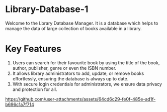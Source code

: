 # Library-Database-1
 Welcome to the Lbrary Database Manager. It is a database which helps to manage the data of large collection of books available in a library.

# Key Features
1) Users can search for their favourite book by using the title of the book, author, publisher, genre or even the ISBN number.
2) It allows library administrators to add, update, or remove books effortlessly, ensuring the database is always up to date.
3) With secure login credentials for administrators, we ensure data privacy and protection for all.



https://github.com/user-attachments/assets/64cd6c29-fe0f-485e-ad1f-b696c1a7f714

